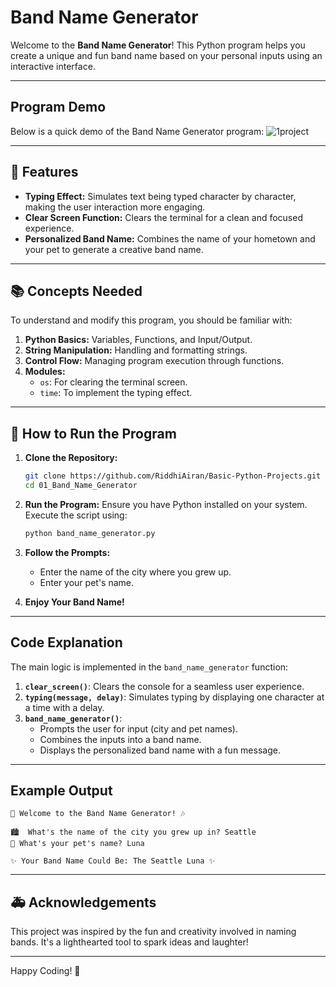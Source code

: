 # Band Name Generator

Welcome to the **Band Name Generator**! This Python program helps you create a unique and fun band name based on your personal inputs using an interactive interface.

---
## Program Demo

Below is a quick demo of the Band Name Generator program:
![1project](https://github.com/user-attachments/assets/af5f9144-0c5e-4d16-a563-b8c5e1719468)


---
## 🚀 Features

- **Typing Effect:** Simulates text being typed character by character, making the user interaction more engaging.
- **Clear Screen Function:** Clears the terminal for a clean and focused experience.
- **Personalized Band Name:** Combines the name of your hometown and your pet to generate a creative band name.

---

## 📚 Concepts Needed

To understand and modify this program, you should be familiar with:

1. **Python Basics:** Variables, Functions, and Input/Output.
2. **String Manipulation:** Handling and formatting strings.
3. **Control Flow:** Managing program execution through functions.
4. **Modules:**
    - `os`: For clearing the terminal screen.
    - `time`: To implement the typing effect.

---

## 📄 How to Run the Program

1. **Clone the Repository:**
   ```bash
   git clone https://github.com/RiddhiAiran/Basic-Python-Projects.git
   cd 01_Band_Name_Generator
   ```

2. **Run the Program:**
   Ensure you have Python installed on your system. Execute the script using:
   ```bash
   python band_name_generator.py
   ```

3. **Follow the Prompts:**
   - Enter the name of the city where you grew up.
   - Enter your pet's name.

4. **Enjoy Your Band Name!**

---

## Code Explanation

The main logic is implemented in the `band_name_generator` function:

1. **`clear_screen()`**: Clears the console for a seamless user experience.
2. **`typing(message, delay)`**: Simulates typing by displaying one character at a time with a delay.
3. **`band_name_generator()`**:
   - Prompts the user for input (city and pet names).
   - Combines the inputs into a band name.
   - Displays the personalized band name with a fun message.

---

## Example Output

```plaintext
🎸 Welcome to the Band Name Generator! 🎶

🏙️  What's the name of the city you grew up in? Seattle
🐾 What's your pet's name? Luna

✨ Your Band Name Could Be: The Seattle Luna ✨
```

---

## 🚑 Acknowledgements

This project was inspired by the fun and creativity involved in naming bands. It's a lighthearted tool to spark ideas and laughter!

---

Happy Coding! 🎉
